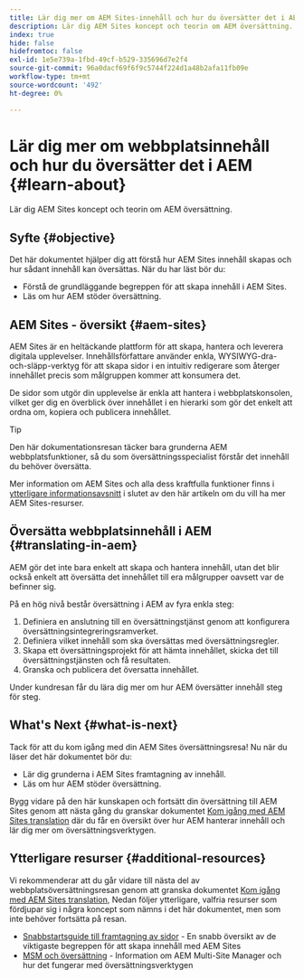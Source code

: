 ```yaml
---
title: Lär dig mer om AEM Sites-innehåll och hur du översätter det i AEM
description: Lär dig AEM Sites koncept och teorin om AEM översättning.
index: true
hide: false
hidefromtoc: false
exl-id: 1e5e739a-1fbd-49cf-b529-335696d7e2f4
source-git-commit: 96a0dacf69f6f9c5744f224d1a48b2afa11fb09e
workflow-type: tm+mt
source-wordcount: '492'
ht-degree: 0%

---
```


# Lär dig mer om webbplatsinnehåll och hur du översätter det i AEM {#learn-about}

Lär dig AEM Sites koncept och teorin om AEM översättning.

## Syfte {#objective}

Det här dokumentet hjälper dig att förstå hur AEM Sites innehåll skapas och hur sådant innehåll kan översättas. När du har läst bör du:

* Förstå de grundläggande begreppen för att skapa innehåll i AEM Sites.
* Läs om hur AEM stöder översättning.

## AEM Sites - översikt {#aem-sites}

AEM Sites är en heltäckande plattform för att skapa, hantera och leverera digitala upplevelser. Innehållsförfattare använder enkla, WYSIWYG-dra-och-släpp-verktyg för att skapa sidor i en intuitiv redigerare som återger innehållet precis som målgruppen kommer att konsumera det.

De sidor som utgör din upplevelse är enkla att hantera i webbplatskonsolen, vilket ger dig en överblick över innehållet i en hierarki som gör det enkelt att ordna om, kopiera och publicera innehållet.

>[!TIP]
>
>Den här dokumentationsresan täcker bara grunderna AEM webbplatsfunktioner, så du som översättningsspecialist förstår det innehåll du behöver översätta.
>
>Mer information om AEM Sites och alla dess kraftfulla funktioner finns i [ytterligare informationsavsnitt](#additional-information) i slutet av den här artikeln om du vill ha mer AEM Sites-resurser.

## Översätta webbplatsinnehåll i AEM {#translating-in-aem}

AEM gör det inte bara enkelt att skapa och hantera innehåll, utan det blir också enkelt att översätta det innehållet till era målgrupper oavsett var de befinner sig.

På en hög nivå består översättning i AEM av fyra enkla steg:

1. Definiera en anslutning till en översättningstjänst genom att konfigurera översättningsintegreringsramverket.
1. Definiera vilket innehåll som ska översättas med översättningsregler.
1. Skapa ett översättningsprojekt för att hämta innehållet, skicka det till översättningstjänsten och få resultaten.
1. Granska och publicera det översatta innehållet.


Under kundresan får du lära dig mer om hur AEM översätter innehåll steg för steg.

## What&#39;s Next {#what-is-next}

Tack för att du kom igång med din AEM Sites översättningsresa! Nu när du läser det här dokumentet bör du:

* Lär dig grunderna i AEM Sites framtagning av innehåll.
* Läs om hur AEM stöder översättning.

Bygg vidare på den här kunskapen och fortsätt din översättning till AEM Sites genom att nästa gång du granskar dokumentet [Kom igång med AEM Sites translation](getting-started.md) där du får en översikt över hur AEM hanterar innehåll och lär dig mer om översättningsverktygen.

## Ytterligare resurser {#additional-resources}

Vi rekommenderar att du går vidare till nästa del av webbplatsöversättningsresan genom att granska dokumentet [Kom igång med AEM Sites translation,](getting-started.md) Nedan följer ytterligare, valfria resurser som fördjupar sig i några koncept som nämns i det här dokumentet, men som inte behöver fortsätta på resan.

* [Snabbstartsguide till framtagning av sidor](/help/sites-cloud/authoring/getting-started/quick-start.md) - En snabb översikt av de viktigaste begreppen för att skapa innehåll med AEM Sites
* [MSM och översättning](/help/sites-cloud/administering/msm-and-translation.md) - Information om AEM Multi-Site Manager och hur det fungerar med översättningsverktygen
